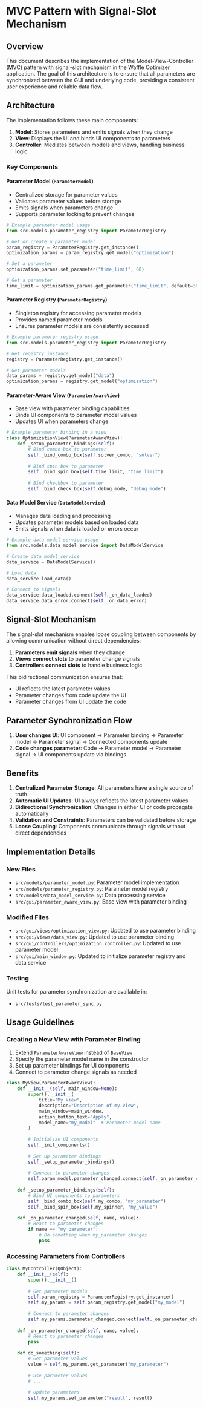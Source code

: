 # MVC Pattern with Signal-Slot Mechanism

## Overview

This document describes the implementation of the Model-View-Controller (MVC) pattern with signal-slot mechanism in the Waffle Optimizer application. The goal of this architecture is to ensure that all parameters are synchronized between the GUI and underlying code, providing a consistent user experience and reliable data flow.

## Architecture

The implementation follows these main components:

1. **Model**: Stores parameters and emits signals when they change
2. **View**: Displays the UI and binds UI components to parameters
3. **Controller**: Mediates between models and views, handling business logic

### Key Components

#### Parameter Model (`ParameterModel`)

- Centralized storage for parameter values
- Validates parameter values before storage
- Emits signals when parameters change
- Supports parameter locking to prevent changes

```python
# Example parameter model usage
from src.models.parameter_registry import ParameterRegistry

# Get or create a parameter model
param_registry = ParameterRegistry.get_instance()
optimization_params = param_registry.get_model("optimization")

# Set a parameter
optimization_params.set_parameter("time_limit", 60)

# Get a parameter
time_limit = optimization_params.get_parameter("time_limit", default=30)
```

#### Parameter Registry (`ParameterRegistry`)

- Singleton registry for accessing parameter models
- Provides named parameter models
- Ensures parameter models are consistently accessed

```python
# Example parameter registry usage
from src.models.parameter_registry import ParameterRegistry

# Get registry instance
registry = ParameterRegistry.get_instance()

# Get parameter models
data_params = registry.get_model("data")
optimization_params = registry.get_model("optimization")
```

#### Parameter-Aware View (`ParameterAwareView`)

- Base view with parameter binding capabilities
- Binds UI components to parameter model values
- Updates UI when parameters change

```python
# Example parameter binding in a view
class OptimizationView(ParameterAwareView):
    def _setup_parameter_bindings(self):
        # Bind combo box to parameter
        self._bind_combo_box(self.solver_combo, "solver")
        
        # Bind spin box to parameter
        self._bind_spin_box(self.time_limit, "time_limit")
        
        # Bind checkbox to parameter
        self._bind_check_box(self.debug_mode, "debug_mode")
```

#### Data Model Service (`DataModelService`)

- Manages data loading and processing
- Updates parameter models based on loaded data
- Emits signals when data is loaded or errors occur

```python
# Example data model service usage
from src.models.data_model_service import DataModelService

# Create data model service
data_service = DataModelService()

# Load data
data_service.load_data()

# Connect to signals
data_service.data_loaded.connect(self._on_data_loaded)
data_service.data_error.connect(self._on_data_error)
```

## Signal-Slot Mechanism

The signal-slot mechanism enables loose coupling between components by allowing communication without direct dependencies:

1. **Parameters emit signals** when they change
2. **Views connect slots** to parameter change signals
3. **Controllers connect slots** to handle business logic

This bidirectional communication ensures that:
- UI reflects the latest parameter values
- Parameter changes from code update the UI
- Parameter changes from UI update the code

## Parameter Synchronization Flow

1. **User changes UI**: UI component → Parameter binding → Parameter model → Parameter signal → Connected components update
2. **Code changes parameter**: Code → Parameter model → Parameter signal → UI components update via bindings

## Benefits

1. **Centralized Parameter Storage**: All parameters have a single source of truth
2. **Automatic UI Updates**: UI always reflects the latest parameter values
3. **Bidirectional Synchronization**: Changes in either UI or code propagate automatically
4. **Validation and Constraints**: Parameters can be validated before storage
5. **Loose Coupling**: Components communicate through signals without direct dependencies

## Implementation Details

### New Files

- `src/models/parameter_model.py`: Parameter model implementation
- `src/models/parameter_registry.py`: Parameter model registry
- `src/models/data_model_service.py`: Data processing service
- `src/gui/parameter_aware_view.py`: Base view with parameter binding

### Modified Files

- `src/gui/views/optimization_view.py`: Updated to use parameter binding
- `src/gui/views/data_view.py`: Updated to use parameter binding
- `src/gui/controllers/optimization_controller.py`: Updated to use parameter model
- `src/gui/main_window.py`: Updated to initialize parameter registry and data service

### Testing

Unit tests for parameter synchronization are available in:

- `src/tests/test_parameter_sync.py`

## Usage Guidelines

### Creating a New View with Parameter Binding

1. Extend `ParameterAwareView` instead of `BaseView`
2. Specify the parameter model name in the constructor
3. Set up parameter bindings for UI components
4. Connect to parameter change signals as needed

```python
class MyView(ParameterAwareView):
    def __init__(self, main_window=None):
        super().__init__(
            title="My View",
            description="Description of my view",
            main_window=main_window,
            action_button_text="Apply",
            model_name="my_model"  # Parameter model name
        )
        
        # Initialize UI components
        self._init_components()
        
        # Set up parameter bindings
        self._setup_parameter_bindings()
        
        # Connect to parameter changes
        self.param_model.parameter_changed.connect(self._on_parameter_changed)
    
    def _setup_parameter_bindings(self):
        # Bind UI components to parameters
        self._bind_combo_box(self.my_combo, "my_parameter")
        self._bind_spin_box(self.my_spinner, "my_value")
    
    def _on_parameter_changed(self, name, value):
        # React to parameter changes
        if name == "my_parameter":
            # Do something when my_parameter changes
            pass
```

### Accessing Parameters from Controllers

```python
class MyController(QObject):
    def __init__(self):
        super().__init__()
        
        # Get parameter models
        self.param_registry = ParameterRegistry.get_instance()
        self.my_params = self.param_registry.get_model("my_model")
        
        # Connect to parameter changes
        self.my_params.parameter_changed.connect(self._on_parameter_changed)
    
    def _on_parameter_changed(self, name, value):
        # React to parameter changes
        pass
    
    def do_something(self):
        # Get parameter values
        value = self.my_params.get_parameter("my_parameter")
        
        # Use parameter values
        # ...
        
        # Update parameters
        self.my_params.set_parameter("result", result)
``` 